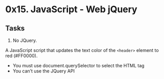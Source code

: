 # 0x15. JavaScript - Web jQuery

## Tasks

1. No JQuery.

A JavaScript script that updates the text color of the `<header>` element to red (#FF0000).

- You must use document.querySelector to select the HTML tag
- You can’t use the JQuery API
